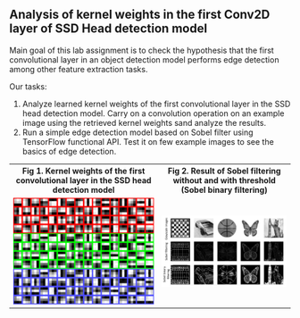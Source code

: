 <h2>Analysis of kernel weights in the first Conv2D layer of SSD Head detection model</h2>

Main goal of this lab assignment is to check the hypothesis that the first convolutional layer in an object detection model performs edge detection among other feature extraction tasks.

Our tasks:
1. Analyze learned kernel weights of the first convolutional layer in the SSD head detection model. Carry on a convolution operation on an example image using the retrieved kernel weights sand analyze the results.
2. Run a simple edge detection model based on Sobel filter using TensorFlow functional API. Test it on few example images to see the basics of edge detection.

<table>
  <tr>
        <th>Fig 1. Kernel weights of the first convolutional layer in the SSD head detection model</th>
        <th>Fig 2. Result of Sobel filtering without and with threshold (Sobel binary filtering)</th>
  </tr>
  <tr>
    <td>
        <img src="Lab_2_1.png" width="400px"/>
    </td>
    <td>
        <img src="Lab_2_2.png" width="550px">
    </td>
  </tr>
</table>
